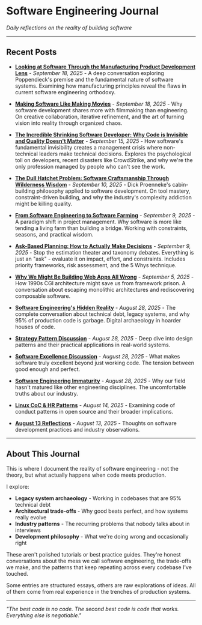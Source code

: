 # Software Engineering Journal

*Daily reflections on the reality of building software*

---

## Recent Posts

- [**Looking at Software Through the Manufacturing Product Development Lens**](2025-09-18-software-through-manufacturing-lens.md) - *September 18, 2025* - A deep conversation exploring Poppendieck's premise and the fundamental nature of software systems. Examining how manufacturing principles reveal the flaws in current software engineering orthodoxy.

- [**Making Software Like Making Movies**](2025-09-18-making-software-like-making-movies.md) - *September 18, 2025* - Why software development shares more with filmmaking than engineering. On creative collaboration, iterative refinement, and the art of turning vision into reality through organized chaos.

- [**The Incredible Shrinking Software Developer: Why Code is Invisible and Quality Doesn't Matter**](2025-09-15-software-is-invisible.md) - *September 15, 2025* - How software's fundamental invisibility creates a management crisis where non-technical leaders make technical decisions. Explores the psychological toll on developers, recent disasters like CrowdStrike, and why we're the only profession managed by people who can't see the work.

- [**The Dull Hatchet Problem: Software Craftsmanship Through Wilderness Wisdom**](2025-09-10-dull-hatchet.md) - *September 10, 2025* - Dick Proenneke's cabin-building philosophy applied to software development. On tool mastery, constraint-driven building, and why the industry's complexity addiction might be killing quality.

- [**From Software Engineering to Software Farming**](2025-09-09-farming-software-management.md) - *September 9, 2025* - A paradigm shift in project management. Why software is more like tending a living farm than building a bridge. Working with constraints, seasons, and practical wisdom.

- [**Ask-Based Planning: How to Actually Make Decisions**](2025-09-09-ask-based-planning.md) - *September 9, 2025* - Stop the estimation theater and taxonomy debates. Everything is just an "ask" - evaluate it on impact, effort, and constraints. Includes priority frameworks, risk assessment, and the 5 Whys technique.

- [**Why We Might Be Building Web Apps All Wrong**](2025-09-05-cgi-renaissance-blog.md) - *September 5, 2025* - How 1990s CGI architecture might save us from framework prison. A conversation about escaping monolithic architectures and rediscovering composable software.

- [**Software Engineering's Hidden Reality**](2025-08/2025-08-28/software-archaeology-blog.md) - *August 28, 2025* - The complete conversation about technical debt, legacy systems, and why 95% of production code is garbage. Digital archaeology in hoarder houses of code.

- [**Strategy Pattern Discussion**](2025-08/2025-08-28/strategy-pattern-discussion.md) - *August 28, 2025* - Deep dive into design patterns and their practical applications in real-world systems.

- [**Software Excellence Discussion**](2025-08/2025-08-28/software_excellence_discussion.md) - *August 28, 2025* - What makes software truly excellent beyond just working code. The tension between good enough and perfect.

- [**Software Engineering Immaturity**](2025-08/2025-08-28/software_engineering_immaturity.md) - *August 28, 2025* - Why our field hasn't matured like other engineering disciplines. The uncomfortable truths about our industry.

- [**Linux CoC & HR Patterns**](2025-08/2025-08-14-THU-Linux-CoC-HR-Patterns-with-Web-Links.md) - *August 14, 2025* - Examining code of conduct patterns in open source and their broader implications.

- [**August 13 Reflections**](2025-08/2025-08-13-WED.md) - *August 13, 2025* - Thoughts on software development practices and industry observations.

---

## About This Journal

This is where I document the reality of software engineering - not the theory, but what actually happens when code meets production. 

I explore:
- **Legacy system archaeology** - Working in codebases that are 95% technical debt
- **Architectural trade-offs** - Why good beats perfect, and how systems really evolve
- **Industry patterns** - The recurring problems that nobody talks about in interviews
- **Development philosophy** - What we're doing wrong and occasionally right

These aren't polished tutorials or best practice guides. They're honest conversations about the mess we call software engineering, the trade-offs we make, and the patterns that keep repeating across every codebase I've touched.

Some entries are structured essays, others are raw explorations of ideas. All of them come from real experience in the trenches of production systems.

---

*"The best code is no code. The second best code is code that works. Everything else is negotiable."*